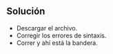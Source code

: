 ## Solución
- Descargar el archivo.
- Corregir los errores de sintaxis.
- Correr y ahí está la bandera.